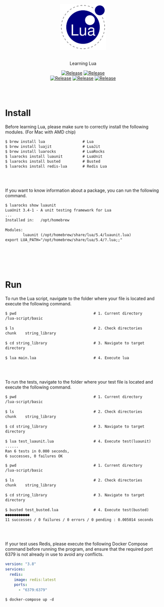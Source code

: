 
<br/>

<div align="center">

<img src="./images/lua.png" width="150" height="150" alt="Lua Image">

<br/>
<br/>

Learning Lua

[![Release](https://img.shields.io/badge/-🔵_Lua-blue)](https://www.lua.org/) [![Release](https://img.shields.io/badge/-📚_Documentation-brightgreen)](https://www.lua.org/docs.html) <br/>
[![Release](https://img.shields.io/badge/🎉_Busted-lightblue)](https://github.com/lunarmodules/busted)
[![Release](https://img.shields.io/badge/%E2%9C%A8%20LuaUnit-yellow)](https://www.tutorialspoint.com/lua/index.htm) [![Release](https://img.shields.io/badge/📌_Lua_Style_Guide-gray)](https://github.com/luarocks/lua-style-guide) <br/>
</div>

<br/><br/>

# Install

Before learning Lua, please make sure to correctly install the following modules. (For Mac with AMD chip)

```shell
$ brew install lua                 # Lua
$ brew install luajit              # LuaJit
$ brew install luarocks            # LuaRocks
$ luarocks install luaunit         # LuaUnit
$ luarocks install busted          # Busted
$ luarocks install redis-lua       # Redis Lua
```

<br/><br/>

If you want to know information about a package, you can run the following command.

```shell
$ luarocks show luaunit
LuaUnit 3.4-1 - A unit testing framework for Lua
...
Installed in:   /opt/homebrew

Modules:
        luaunit (/opt/homebrew/share/lua/5.4/luaunit.lua)
export LUA_PATH="/opt/homebrew/share/lua/5.4/?.lua;;"
```

<br/><br/><br/><br/>

# Run

To run the Lua script, navigate to the folder where your file is located and execute the following command.

```shell
$ pwd                                   # 1. Current directory
/lua-script/basic

$ ls                                    # 2. Check directories
chunk    string_library

$ cd string_library                     # 3. Navigate to target directory

$ lua main.lua                          # 4. Execute lua
```

<br/><br/>

To run the tests, navigate to the folder where your test file is located and execute the following command.

```shell
$ pwd                                   # 1. Current directory
/lua-script/basic

$ ls                                    # 2. Check directories
chunk    string_library

$ cd string_library                     # 3. Navigate to target directory

$ lua test_luaunit.lua                  # 4. Execute test(luaunit)
......
Ran 6 tests in 0.000 seconds, 
6 successes, 0 failures OK
```

```shell
$ pwd                                   # 1. Current directory
/lua-script/basic

$ ls                                    # 2. Check directories
chunk    string_library

$ cd string_library                     # 3. Navigate to target directory

$ busted test_busted.lua                # 4. Execute test(busted)
●●●●●●●●●●●
11 successes / 0 failures / 0 errors / 0 pending : 0.005014 seconds
```

<br/><br/>

If your test uses Redis, please execute the following Docker Compose command before running the program, and ensure that the required port 6379 is not already in use to avoid any conflicts.

```yaml
version: "3.8"
services:
  redis:
    image: redis:latest
    ports:
      - "6379:6379"
```

```shell
$ docker-compose up -d
```
